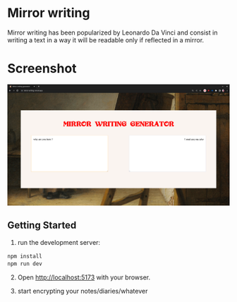 # Mirror writing

Mirror writing has been popularized by Leonardo Da Vinci and consist in writing a text in a way it will be readable only if reflected in a mirror.

# Screenshot

![screenshot](./public/screenshot2.png)

## Getting Started

1. run the development server:

```bash
npm install
npm run dev
```

2. Open [http://localhost:5173](http://localhost:5173/) with your browser.

3. start encrypting your notes/diaries/whatever

